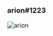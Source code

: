 ### arion#1223

![arion](https://cdn.discordapp.com/attachments/711777766755926107/750250818967699479/e206d3be58c0498ed39d8df1064f10274b1dc97a_-_Copy.png)
